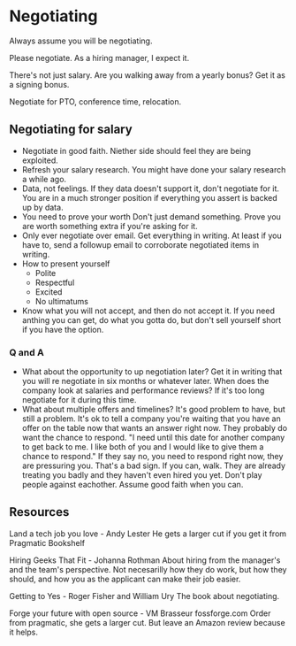 # Negotiating

Always assume you will be negotiating.

Please negotiate. As a hiring manager, I expect it.

There's not just salary. Are you walking away from a yearly bonus? Get it as a
signing bonus.

Negotiate for PTO, conference time, relocation.

## Negotiating for salary

- Negotiate in good faith.
  Niether side should feel they are being exploited.
- Refresh your salary research. You might have done your salary research a
  while ago.
- Data, not feelings.
  If they data doesn't support it, don't negotiate for it. You are in a much
  stronger position if everything you assert is backed up by data.
- You need to prove your worth
  Don't just demand something. Prove you are worth something extra if you're
  asking for it.
- Only ever negotiate over email. Get everything in writing. At least if you
  have to, send a followup email to corroborate negotiated items in writing.
- How to present yourself
  - Polite
  - Respectful
  - Excited
  - No ultimatums
- Know what you will not accept, and then do not accept it.
  If you need anthing you can get, do what you gotta do, but don't sell yourself
  short if you have the option.

### Q and A

- What about the opportunity to up negotiation later?
  Get it in writing that you will re negotiate in six months or whatever later.
  When does the company look at salaries and performance reviews? If it's too
  long negotiate for it during this time.
- What about multiple offers and timelines?
  It's good problem to have, but still a problem.
  It's ok to tell a company you're waiting that you have an offer on the table
  now that wants an answer right now.
  They probably do want the chance to respond.
  "I need until this date for another company to get back to me. I like both of
  you and I would like to give them a chance to respond."
  If they say no, you need to respond right now, they are pressuring you. That's
  a bad sign. If you can, walk. They are already treating you badly and they
  haven't even hired you yet.
  Don't play people against eachother. Assume good faith when you can.

## Resources

Land a tech job you love - Andy Lester
He gets a larger cut if you get it from Pragmatic Bookshelf

Hiring Geeks That Fit - Johanna Rothman
About hiring from the manager's and the team's perspective.
Not necesarilly how they do work, but how they should, and how you as the
applicant can make their job easier.

Getting to Yes - Roger Fisher and William Ury
The book about negotiating.

Forge your future with open source - VM Brasseur
fossforge.com
Order from pragmatic, she gets a larger cut.
But leave an Amazon review because it helps.
